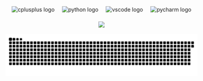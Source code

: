 <div align="center">
  <img src="https://skillicons.dev/icons?i=cpp" height="40" alt="cplusplus logo"  />
  <img width="12" />
 <img src="https://skillicons.dev/icons?i=py" height="40" alt="python logo"  />
  <img width="12" />
    <img src="https://skillicons.dev/icons?i=vscode" height="40" alt="vscode logo"  />
  <img width="12" />
   <img src="https://cdn.jsdelivr.net/gh/devicons/devicon/icons/pycharm/pycharm-original.svg" height="40" alt="pycharm logo"  />
</div>

###

<p align="center">
  <img src="https://github-readme-stats.vercel.app/api?username=Cotty2&theme=aura&hide_border=true&include_all_commits=true&count_private=true" width="55%" /> </br>
</p>
  
![snake gif](https://github.com/Cotty2/Cotty2/blob/output/github-snake-dark.svg)

</div>
